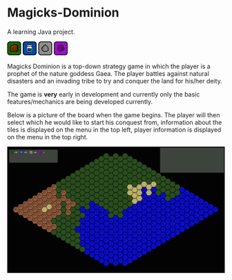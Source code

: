# Magicks-Dominion
A learning Java project.

![Earth Resource](/Images/earth_resource.png "Earth Resource") ![Water Resource](/Images/water_resource.png "Water Resource") ![Rock Resource](/Images/rock_resource.png "Rock Resource") ![Ephesos Resource](/Images/ephesos_resource.png "Ephesos Resource")

Magicks Dominion is a top-down strategy game in which the player is a prophet of the nature goddess Gaea.
The player battles against natural disasters and an invading tribe to try and conquer the land for his/her deity.


The game is __very__ early in development and currently only the basic features/mechanics are being developed currently.

Below is a picture of the board when the game begins. The player will then select which he would like to start his conquest from, information about the tiles is displayed on the menu in the top left, player information is displayed on the menu in the top right.

![Example screen](/Images/example.png "Example Screen")
